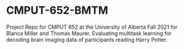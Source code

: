 # CMPUT-652-BMTM
Project Repo for CMPUT 652 at the University of Alberta Fall 2021 for Blanca Miller and Thomas Maurer. Evaluating multitask learning for decoding brain imaging data of participants reading Harry Potter.
